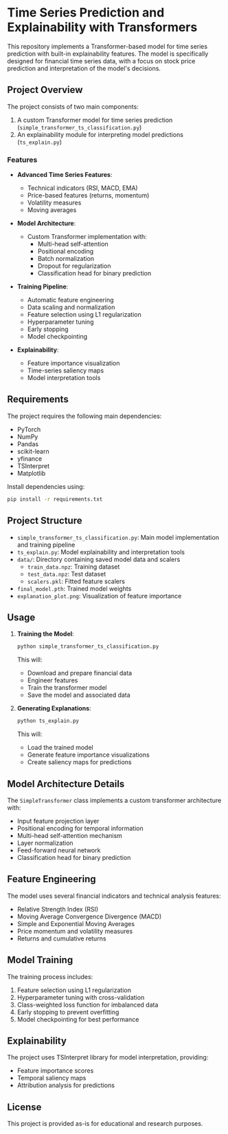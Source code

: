 # Time Series Prediction and Explainability with Transformers

This repository implements a Transformer-based model for time series prediction with built-in explainability features. The model is specifically designed for financial time series data, with a focus on stock price prediction and interpretation of the model's decisions.

## Project Overview

The project consists of two main components:
1. A custom Transformer model for time series prediction (`simple_transformer_ts_classification.py`)
2. An explainability module for interpreting model predictions (`ts_explain.py`)

### Features

- **Advanced Time Series Features**:
  - Technical indicators (RSI, MACD, EMA)
  - Price-based features (returns, momentum)
  - Volatility measures
  - Moving averages

- **Model Architecture**:
  - Custom Transformer implementation with:
    - Multi-head self-attention
    - Positional encoding
    - Batch normalization
    - Dropout for regularization
    - Classification head for binary prediction

- **Training Pipeline**:
  - Automatic feature engineering
  - Data scaling and normalization
  - Feature selection using L1 regularization
  - Hyperparameter tuning
  - Early stopping
  - Model checkpointing

- **Explainability**:
  - Feature importance visualization
  - Time-series saliency maps
  - Model interpretation tools

## Requirements

The project requires the following main dependencies:
- PyTorch
- NumPy
- Pandas
- scikit-learn
- yfinance
- TSInterpret
- Matplotlib

Install dependencies using:
```bash
pip install -r requirements.txt
```

## Project Structure

- `simple_transformer_ts_classification.py`: Main model implementation and training pipeline
- `ts_explain.py`: Model explainability and interpretation tools
- `data/`: Directory containing saved model data and scalers
  - `train_data.npz`: Training dataset
  - `test_data.npz`: Test dataset
  - `scalers.pkl`: Fitted feature scalers
- `final_model.pth`: Trained model weights
- `explanation_plot.png`: Visualization of feature importance

## Usage

1. **Training the Model**:
   ```python
   python simple_transformer_ts_classification.py
   ```
   This will:
   - Download and prepare financial data
   - Engineer features
   - Train the transformer model
   - Save the model and associated data

2. **Generating Explanations**:
   ```python
   python ts_explain.py
   ```
   This will:
   - Load the trained model
   - Generate feature importance visualizations
   - Create saliency maps for predictions

## Model Architecture Details

The `SimpleTransformer` class implements a custom transformer architecture with:
- Input feature projection layer
- Positional encoding for temporal information
- Multi-head self-attention mechanism
- Layer normalization
- Feed-forward neural network
- Classification head for binary prediction

## Feature Engineering

The model uses several financial indicators and technical analysis features:
- Relative Strength Index (RSI)
- Moving Average Convergence Divergence (MACD)
- Simple and Exponential Moving Averages
- Price momentum and volatility measures
- Returns and cumulative returns

## Model Training

The training process includes:
1. Feature selection using L1 regularization
2. Hyperparameter tuning with cross-validation
3. Class-weighted loss function for imbalanced data
4. Early stopping to prevent overfitting
5. Model checkpointing for best performance

## Explainability

The project uses TSInterpret library for model interpretation, providing:
- Feature importance scores
- Temporal saliency maps
- Attribution analysis for predictions

## License

This project is provided as-is for educational and research purposes.
